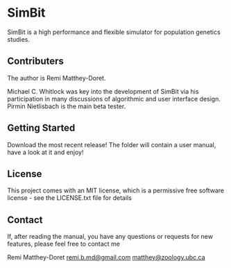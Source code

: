 # SimBit

SimBit is a high performance and flexible simulator for population genetics studies. 

## Contributers

The author is Remi Matthey-Doret.

Michael C. Whitlock was key into the development of SimBit via his participation in many discussions of algorithmic and user interface design. Pirmin Nietlisbach is the main beta tester.

## Getting Started

Download the most recent release! The folder will contain a user manual, have a look at it and enjoy!

## License

This project comes with an MIT license, which is a permissive free software license - see the LICENSE.txt file for details

## Contact

If, after reading the manual, you have any questions or requests for new features, please feel free to contact me 

Remi Matthey-Doret
	remi.b.md@gmail.com
	matthey@zoology.ubc.ca

